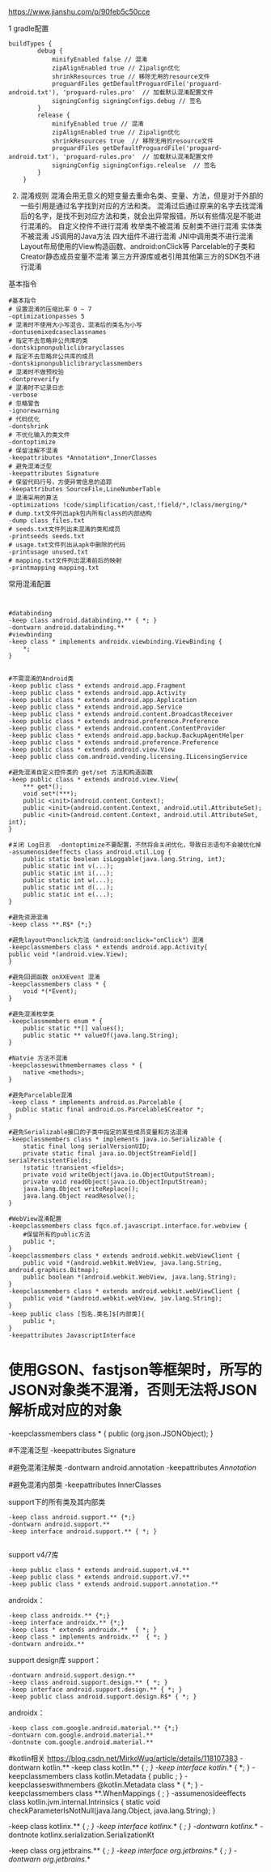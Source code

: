 https://www.jianshu.com/p/90feb5c50cce

1 gradle配置
```
buildTypes {
        debug {         
            minifyEnabled false // 混淆  
            zipAlignEnabled true // Zipalign优化 
            shrinkResources true // 移除无用的resource文件    
            proguardFiles getDefaultProguardFile('proguard-android.txt'), 'proguard-rules.pro'  // 加载默认混淆配置文件  
            signingConfig signingConfigs.debug // 签名
        }
        release {                      
            minifyEnabled true // 混淆            
            zipAlignEnabled true // Zipalign优化          
            shrinkResources true  // 移除无用的resource文件           
            proguardFiles getDefaultProguardFile('proguard-android.txt'), 'proguard-rules.pro'  // 加载默认混淆配置文件
            signingConfig signingConfigs.relealse  // 签名
        }
    }
```
2. 混淆规则
   混淆会用无意义的短变量去重命名类、变量、方法，但是对于外部的一些引用是通过名字找到对应的方法和类。
   混淆过后通过原来的名字去找混淆后的名字，是找不到对应方法和类，就会出异常报错。所以有些情况是不能进行混淆的。
自定义控件不进行混淆
枚举类不被混淆
反射类不进行混淆
实体类不被混淆
JS调用的Java方法
四大组件不进行混淆
JNI中调用类不进行混淆
Layout布局使用的View构造函数、android:onClick等
Parcelable的子类和Creator静态成员变量不混淆
第三方开源库或者引用其他第三方的SDK包不进行混淆

基本指令
```
#基本指令
# 设置混淆的压缩比率 0 ~ 7
-optimizationpasses 5  
# 混淆时不使用大小写混合，混淆后的类名为小写
-dontusemixedcaseclassnames  
# 指定不去忽略非公共库的类
-dontskipnonpubliclibraryclasses
# 指定不去忽略非公共库的成员
-dontskipnonpubliclibraryclassmembers 
# 混淆时不做预校验
-dontpreverify           
# 混淆时不记录日志
-verbose             
# 忽略警告
-ignorewarning          
# 代码优化
-dontshrink  
# 不优化输入的类文件                
-dontoptimize 
# 保留注解不混淆             
-keepattributes *Annotation*,InnerClasses
# 避免混淆泛型
-keepattributes Signature  
# 保留代码行号，方便异常信息的追踪
-keepattributes SourceFile,LineNumberTable  
# 混淆采用的算法
-optimizations !code/simplification/cast,!field/*,!class/merging/*  
# dump.txt文件列出apk包内所有class的内部结构
-dump class_files.txt        
# seeds.txt文件列出未混淆的类和成员
-printseeds seeds.txt
# usage.txt文件列出从apk中删除的代码
-printusage unused.txt
# mapping.txt文件列出混淆前后的映射
-printmapping mapping.txt
```
常用混淆配置
```


#databinding
-keep class android.databinding.** { *; }
-dontwarn android.databinding.**
#viewbinding
-keep class * implements androidx.viewbinding.ViewBinding {
    *;
}


#不需混淆的Android类
-keep public class * extends android.app.Fragment
-keep public class * extends android.app.Activity
-keep public class * extends android.app.Application
-keep public class * extends android.app.Service
-keep public class * extends android.content.BroadcastReceiver
-keep public class * extends android.preference.Preference
-keep public class * extends android.content.ContentProvider
-keep public class * extends android.app.backup.BackupAgentHelper
-keep public class * extends android.preference.Preference
-keep public class * extends android.view.View
-keep public class com.android.vending.licensing.ILicensingService

#避免混淆自定义控件类的 get/set 方法和构造函数
-keep public class * extends android.view.View{
    *** get*();
    void set*(***);
    public <init>(android.content.Context);
    public <init>(android.content.Context, android.util.AttributeSet);
    public <init>(android.content.Context, android.util.AttributeSet, int);
}

#关闭 Log日志  -dontoptimize不要配置，不然将会关闭优化，导致日志语句不会被优化掉
-assumenosideeffects class android.util.Log {
    public static boolean isLoggable(java.lang.String, int);
    public static int v(...);
    public static int i(...);
    public static int w(...);
    public static int d(...);
    public static int e(...);
}

#避免资源混淆
-keep class **.R$* {*;}

#避免layout中onclick方法（android:onclick="onClick"）混淆
-keepclassmembers class * extends android.app.Activity{
public void *(android.view.View);
}

#避免回调函数 onXXEvent 混淆
-keepclassmembers class * {
    void *(*Event);
}

#避免混淆枚举类
-keepclassmembers enum * {
    public static **[] values();
    public static ** valueOf(java.lang.String);
}

#Natvie 方法不混淆
-keepclasseswithmembernames class * {
    native <methods>;
}

#避免Parcelable混淆
-keep class * implements android.os.Parcelable {
  public static final android.os.Parcelable$Creator *;
}

#避免Serializable接口的子类中指定的某些成员变量和方法混淆
-keepclassmembers class * implements java.io.Serializable {
    static final long serialVersionUID;
    private static final java.io.ObjectStreamField[] serialPersistentFields;
    !static !transient <fields>;
    private void writeObject(java.io.ObjectOutputStream);
    private void readObject(java.io.ObjectInputStream);
    java.lang.Object writeReplace();
    java.lang.Object readResolve();
}

#WebView混淆配置
-keepclassmembers class fqcn.of.javascript.interface.for.webview {
    #保留所有的public方法
    public *;
}
-keepclassmembers class * extends android.webkit.webViewClient {
    public void *(android.webkit.WebView, java.lang.String, android.graphics.Bitmap);
    public boolean *(android.webkit.WebView, java.lang.String);
}
-keepclassmembers class * extends android.webkit.webViewClient {
    public void *(android.webkit.webView, jav.lang.String);
}
-keep public class [包名.类名]$[内部类]{
    public *;
}
-keepattributes JavascriptInterface
```

# 使用GSON、fastjson等框架时，所写的JSON对象类不混淆，否则无法将JSON解析成对应的对象
-keepclassmembers class * {
public <init>(org.json.JSONObject);
}

#不混淆泛型
-keepattributes Signature

#避免混淆注解类
-dontwarn android.annotation
-keepattributes *Annotation*

#避免混淆内部类
-keepattributes InnerClasses


support下的所有类及其内部类
```
-keep class android.support.** {*;}
-dontwarn android.support.**
-keep interface android.support.** { *; }


```
support v4/7库
```
-keep public class * extends android.support.v4.**
-keep public class * extends android.support.v7.**
-keep public class * extends android.support.annotation.**
```
androidx：
```
-keep class androidx.** {*;}
-keep interface androidx.** {*;}
-keep class * extends androidx.**  { *; }
-keep class * implements androidx.**  { *; }
-dontwarn androidx.**
```


support design库
support：
```
-dontwarn android.support.design.**
-keep class android.support.design.** { *; }
-keep interface android.support.design.** { *; }
-keep public class android.support.design.R$* { *; }
```
androidx：
```
-keep class com.google.android.material.** {*;}
-dontwarn com.google.android.material.**
-dontnote com.google.android.material.**
```


#kotlin相关  https://blog.csdn.net/MirkoWug/article/details/118107383
-dontwarn kotlin.**
-keep class kotlin.** { *; }
-keep interface kotlin.** { *; }
-keepclassmembers class kotlin.Metadata {
public <methods>;
}
-keepclasseswithmembers @kotlin.Metadata class * { *; }
-keepclassmembers class **.WhenMappings {
<fields>;
}
-assumenosideeffects class kotlin.jvm.internal.Intrinsics {
static void checkParameterIsNotNull(java.lang.Object, java.lang.String);
}

-keep class kotlinx.** { *; }
-keep interface kotlinx.** { *; }
-dontwarn kotlinx.**
-dontnote kotlinx.serialization.SerializationKt

-keep class org.jetbrains.** { *; }
-keep interface org.jetbrains.** { *; }
-dontwarn org.jetbrains.**
